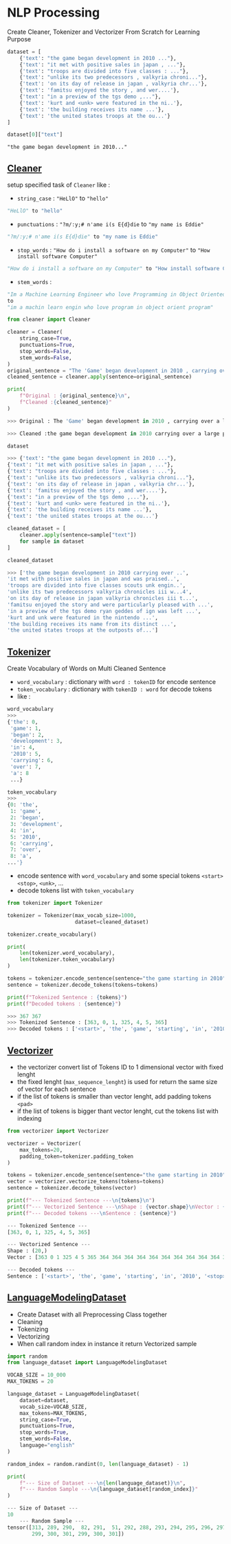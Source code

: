 # NLP Processing
Create Cleaner, Tokenizer and Vectorizer From Scratch for Learning Purpose

```python
dataset = [
    {'text': "the game began development in 2010 ..."},
    {'text': "it met with positive sales in japan , ..."},
    {'text': "troops are divided into five classes : ..."},
    {'text': "unlike its two predecessors , valkyria chroni..."},
    {'text': 'on its day of release in japan , valkyria chr...'},
    {'text': 'famitsu enjoyed the story , and wer....'},
    {'text': "in a preview of the tgs demo ,..."},
    {'text': 'kurt and <unk> were featured in the ni..'},
    {'text': 'the building receives its name ...'},
    {'text': 'the united states troops at the ou...'}
]
```


```python
dataset[0]["text"]
```
    "the game began development in 2010..."



## [Cleaner](/cleaner.py)
setup specified task of `Cleaner` like :
- `string_case` : `"HeLlO"` to `"hello"`
```python
"HeLlO" to "hello"
```
- `punctuations` : `"?m/:y;# n'ame i(s E{d}die` to `"my name is Eddie"`
```python
"?m/:y;# n'ame i(s E{d}die" to "my name is Eddie"
```
- `stop_words` : `"How do i install a software on my Computer"` to `"How install software Computer"`
```python
"How do i install a software on my Computer" to "How install software Computer"
```
- `stem_words` : 
```python
"Im a Machine Learning Engineer who love Programming in Object Oriented Programming"
to 
"im a machin learn engin who love program in object orient program"
```

```python
from cleaner import Cleaner

cleaner = Cleaner(
    string_case=True,
    punctuations=True,
    stop_words=False,
    stem_words=False,
)
original_sentence = "The 'Game' began development in 2010 , carrying over a large portion of the work done on valkyria chronicles..."
cleaned_sentence = cleaner.apply(sentence=original_sentence)

print(
    f"Original : {original_sentence}\n",
    f"Cleaned :{cleaned_sentence}"
)
```
```python
>>> Original : The 'Game' began development in 2010 , carrying over a large portion of the work done on valkyria chronicles...

>>> Cleaned :the game began development in 2010 carrying over a large portion of the work done on valkyria chronicles
```


```python
dataset

>>> {'text': "the game began development in 2010 ..."},
{'text': "it met with positive sales in japan , ..."},
{'text': "troops are divided into five classes : ..."},
{'text': "unlike its two predecessors , valkyria chroni..."},
{'text': 'on its day of release in japan , valkyria chr...'},
{'text': 'famitsu enjoyed the story , and wer....'},
{'text': "in a preview of the tgs demo ,..."},
{'text': 'kurt and <unk> were featured in the ni..'},
{'text': 'the building receives its name ...'},
{'text': 'the united states troops at the ou...'}
```

```python
cleaned_dataset = [
    cleaner.apply(sentence=sample["text"])
    for sample in dataset
]
```
```python
cleaned_dataset

>>> ['the game began development in 2010 carrying over ..',
'it met with positive sales in japan and was praised..',
'troops are divided into five classes scouts unk engin..',
'unlike its two predecessors valkyria chronicles iii w...4',
'on its day of release in japan valkyria chronicles iii t...',
'famitsu enjoyed the story and were particularly pleased with ...',
'in a preview of the tgs demo ryan geddes of ign was left ...',
'kurt and unk were featured in the nintendo ...',
'the building receives its name from its distinct ...',
'the united states troops at the outposts of...']
```

## [Tokenizer](/tokenizer.py)
Create Vocabulary of Words on Multi Cleaned Sentence
- `word_vocabulary` : dictionary with `word : tokenID` for encode sentence
- `token_vocabulary` : dictionary with `tokenID : word` for decode tokens
- like :
```python
word_vocabulary
>>> 
{'the': 0,
 'game': 1,
 'began': 2,
 'development': 3,
 'in': 4,
 '2010': 5,
 'carrying': 6,
 'over': 7,
 'a': 8
 ...}

token_vocabulary
>>>
{0: 'the',
 1: 'game',
 2: 'began',
 3: 'development',
 4: 'in',
 5: '2010',
 6: 'carrying',
 7: 'over',
 8: 'a',
...'}
```
- encode sentence with `word_vocabulary` and some special tokens `<start>` `<stop>`, `<unk>`, ...
- decode tokens list with `token_vocabulary`


```python
from tokenizer import Tokenizer

tokenizer = Tokenizer(max_vocab_size=1000,
                      dataset=cleaned_dataset)

tokenizer.create_vocabulary()

print(
    len(tokenizer.word_vocabulary), 
    len(tokenizer.token_vocabulary)
)

tokens = tokenizer.encode_sentence(sentence="the game starting in 2010")
sentence = tokenizer.decode_tokens(tokens=tokens)

print(f"Tokenized Sentence : {tokens}")
print(f"Decoded tokens : {sentence}")
```
```python
>>> 367 367
>>> Tokenized Sentence : [363, 0, 1, 325, 4, 5, 365]
>>> Decoded tokens : ['<start>', 'the', 'game', 'starting', 'in', '2010', '<stop>']
```
## [Vectorizer](/vectorizer.py) 
- the vectorizer convert list of Tokens ID to 1 dimensional vector with fixed lenght
- the fixed lenght (`max_sequence_lenght`) is used for return the same size of vector for each sentence
- if the list of tokens is smaller than vector lenght, add padding tokens `<pad>`
- if the list of tokens is bigger thant vector lenght, cut the tokens list with indexing


```python
from vectorizer import Vectorizer

vectorizer = Vectorizer(
    max_tokens=20,
    padding_token=tokenizer.padding_token
)

tokens = tokenizer.encode_sentence(sentence="the game starting in 2010")
vector = vectorizer.vectorize_tokens(tokens=tokens)
sentence = tokenizer.decode_tokens(vector)

print(f"--- Tokenized Sentence ---\n{tokens}\n")
print(f"--- Vectorized Sentence ---\nShape : {vector.shape}\nVector : {vector}\n")
print(f"--- Decoded tokens ---\nSentence : {sentence}")
```
```python
--- Tokenized Sentence ---
[363, 0, 1, 325, 4, 5, 365]

--- Vectorized Sentence ---
Shape : (20,)
Vector : [363 0 1 325 4 5 365 364 364 364 364 364 364 364 364 364 364 364 364 364]

--- Decoded tokens ---
Sentence : ['<start>', 'the', 'game', 'starting', 'in', '2010', '<stop>', '<pad>', '<pad>', '<pad>', '<pad>', '<pad>', '<pad>', '<pad>', '<pad>', '<pad>', '<pad>', '<pad>', '<pad>', '<pad>']
```

## [LanguageModelingDataset](/language_dataset.py)
- Create Dataset with all Preprocessing Class together
- Cleaning
- Tokenizing
- Vectorizing
- When call random index in instance it return Vectorized sample

```python
import random
from language_dataset import LanguageModelingDataset

VOCAB_SIZE = 10_000
MAX_TOKENS = 20

language_dataset = LanguageModelingDataset(
    dataset=dataset,
    vocab_size=VOCAB_SIZE,
    max_tokens=MAX_TOKENS,
    string_case=True,
    punctuations=True,
    stop_words=True,
    stem_words=False,
    language="english"
)

random_index = random.randint(0, len(language_dataset) - 1)

print(
    f"--- Size of Dataset ---\n{len(language_dataset)}\n",
    f"--- Random Sample ---\n{language_dataset[random_index]}"
)
```
```python
--- Size of Dataset ---
10
    --- Random Sample ---
tensor([313, 289, 290,  82, 291,  51, 292, 288, 293, 294, 295, 296, 297, 298,
        299, 300, 301, 299, 300, 301])
```
